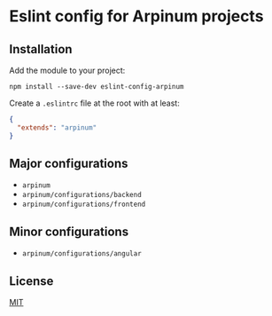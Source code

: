 # Eslint config for Arpinum projects

## Installation

Add the module to your project:

    npm install --save-dev eslint-config-arpinum

Create a `.eslintrc` file at the root with at least:

```json
{
  "extends": "arpinum"
}
```

## Major configurations

* `arpinum`
* `arpinum/configurations/backend`
* `arpinum/configurations/frontend`

## Minor configurations

* `arpinum/configurations/angular`

## License

[MIT](LICENSE)
